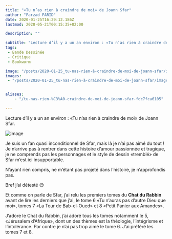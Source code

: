 ```yaml
---
title: "«Tu n’as rien à craindre de moi» de Joann Sfar"
author: "Farzad FARID"
date: 2020-01-25T16:29:12.186Z
lastmod: 2020-05-21T00:15:35+02:00

description: ""

subtitle: "Lecture d’il y a un an environ : «Tu n’as rien à craindre de moi» de Joann Sfar."
tags:
 - Bande Dessinée
 - Critique
 - Bookworm

image: "/posts/2020-01-25_tu-nas-rien-à-craindre-de-moi-de-joann-sfar/images/1.jpeg" 
images:
 - "/posts/2020-01-25_tu-nas-rien-à-craindre-de-moi-de-joann-sfar/images/1.jpeg"


aliases:
    - "/tu-nas-rien-%C3%A0-craindre-de-moi-de-joann-sfar-fdc7fca6105"

---
```


Lecture d’il y a un an environ : «Tu n’as rien à craindre de moi» de Joann Sfar.




![image](/posts/2020-01-25_tu-nas-rien-à-craindre-de-moi-de-joann-sfar/images/1.jpeg#layoutTextWidth)



Je suis un fan quasi inconditionnel de Sfar, mais là je n’ai pas aimé du tout ! Je n’arrive pas à rentrer dans cette histoire d’amour passionnée et tragique, je ne comprends pas les personnages et le style de dessin «tremblé» de Sfar m’est ici insupportable.

N’ayant rien compris, ne m’étant pas projeté dans l’histoire, je n’approfondis pas.

Bref j’ai détesté 😉

Et comme on parle de Sfar, j’ai relu les premiers tomes du **Chat du Rabbin** avant de lire les derniers que j’ai, le tome 6 «Tu n’auras pas d’autre Dieu que moi», tomes 7 «La Tour de Bab-el-Oued» et 8 «Petit Panier aux Amandes».

J’adore le Chat du Rabbin, j’ai adoré tous les tomes notamment le 5, «Jérusalem d’Afrique», dont un des thèmes est la théologie, l’intégrisme et l’intolérance. Par contre je n’ai pas trop aimé le tome 6. J’ai préféré les tomes 7 et 8.
